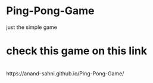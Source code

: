 # Ping-Pong-Game
just the simple game

# check this game on this link
<br/>
https://anand-sahni.github.io/Ping-Pong-Game/
